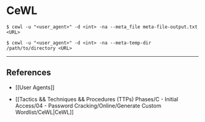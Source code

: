 # CeWL

```
$ cewl -u "<user_agent>" -d <int> -na --meta_file meta-file-output.txt <URL>

$ cewl -u "<user_agent>" -d <int> -na --meta-temp-dir /path/to/directory <URL>
```

---
## References

- [[User Agents]]

- [[Tactics && Techniques && Procedures (TTPs) Phases/C - Initial Access/04 - Password Cracking/Online/Generate Custom Wordlist/CeWL|CeWL]]